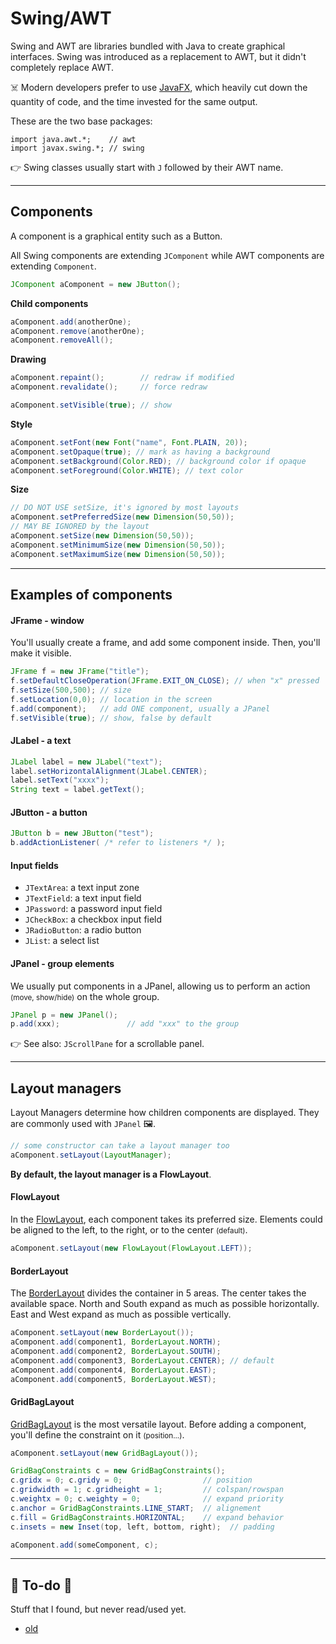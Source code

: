 # Swing/AWT

<div class="row row-cols-md-2"><div>

Swing and AWT are libraries bundled with Java to create graphical interfaces. Swing was introduced as a replacement to AWT, but it didn't completely replace AWT.

☠️ Modern developers prefer to use [JavaFX](../javafx/index.md), which heavily cut down the quantity of code, and the time invested for the same output.
</div><div>

These are the two base packages:

```java!
import java.awt.*;    // awt
import javax.swing.*; // swing
```

👉 Swing classes usually start with `J` followed by their AWT name.
</div></div>

<hr class="sep-both">

## Components

<div class="row row-cols-md-2"><div>

A component is a graphical entity such as a Button.

All Swing components are extending `JComponent` while AWT components are extending `Component`.

```java
JComponent aComponent = new JButton();
```

**Child components**

```java
aComponent.add(anotherOne);
aComponent.remove(anotherOne);
aComponent.removeAll();
```

**Drawing**

```java
aComponent.repaint();        // redraw if modified
aComponent.revalidate();     // force redraw

aComponent.setVisible(true); // show
```
</div><div>

**Style**

```java
aComponent.setFont(new Font("name", Font.PLAIN, 20));
aComponent.setOpaque(true); // mark as having a background
aComponent.setBackground(Color.RED); // background color if opaque
aComponent.setForeground(Color.WHITE); // text color
```

**Size**

```java
// DO NOT USE setSize, it's ignored by most layouts
aComponent.setPreferredSize(new Dimension(50,50));
// MAY BE IGNORED by the layout
aComponent.setSize(new Dimension(50,50));
aComponent.setMinimumSize(new Dimension(50,50));
aComponent.setMaximumSize(new Dimension(50,50));
```
</div></div>

<hr class="sep-both">

## Examples of components

<div class="row row-cols-md-2"><div>

#### JFrame - window

You'll usually create a frame, and add some component inside. Then, you'll make it visible.

```java
JFrame f = new JFrame("title");
f.setDefaultCloseOperation(JFrame.EXIT_ON_CLOSE); // when "x" pressed
f.setSize(500,500); // size
f.setLocation(0,0); // location in the screen
f.add(component);   // add ONE component, usually a JPanel
f.setVisible(true); // show, false by default
```

#### JLabel - a text

```java
JLabel label = new JLabel("text");
label.setHorizontalAlignment(JLabel.CENTER);
label.setText("xxxx");
String text = label.getText();
```
</div><div>

#### JButton - a button

```java
JButton b = new JButton("test");
b.addActionListener( /* refer to listeners */ );
```

#### Input fields

* `JTextArea`: a text input zone
* `JTextField`: a text input field
* `JPassword`: a password input field
* `JCheckBox`: a checkbox input field
* `JRadioButton`: a radio button
* `JList`: a select list

#### JPanel - group elements

We usually put components in a JPanel, allowing us to perform an action <small>(move, show/hide)</small> on the whole group.

```java
JPanel p = new JPanel();
p.add(xxx);               // add "xxx" to the group
```

👉 See also: `JScrollPane` for a scrollable panel.
</div></div>

<hr class="sep-both">

## Layout managers

<div class="row row-cols-md-2"><div>

Layout Managers determine how children components are displayed. They are commonly used with `JPanel` 🖼️.

```java
// some constructor can take a layout manager too
aComponent.setLayout(LayoutManager);
```

**By default, the layout manager is a FlowLayout**.

#### FlowLayout

In the [FlowLayout](https://docs.oracle.com/en/java/javase/20/docs/api/java.desktop/java/awt/FlowLayout.html), each component takes its preferred size. Elements could be aligned to the left, to the right, or to the center <small>(default)</small>.

```java
aComponent.setLayout(new FlowLayout(FlowLayout.LEFT));
```

#### BorderLayout

The [BorderLayout](https://docs.oracle.com/en/java/javase/20/docs/api/java.desktop/java/awt/BorderLayout.html) divides the container in 5 areas. The center takes the available space. North and South expand as much as possible horizontally. East and West expand as much as possible vertically.

```java
aComponent.setLayout(new BorderLayout());
aComponent.add(component1, BorderLayout.NORTH);
aComponent.add(component2, BorderLayout.SOUTH);
aComponent.add(component3, BorderLayout.CENTER); // default
aComponent.add(component4, BorderLayout.EAST);
aComponent.add(component5, BorderLayout.WEST);
```
</div><div>

#### GridBagLayout

[GridBagLayout](https://docs.oracle.com/en/java/javase/20/docs/api/java.desktop/java/awt/GridBagLayout.html) is the most versatile layout. Before adding a component, you'll define the constraint on it <small>(position...)</small>.

```java
aComponent.setLayout(new GridBagLayout());

GridBagConstraints c = new GridBagConstraints();
c.gridx = 0; c.gridy = 0;                  // position
c.gridwidth = 1; c.gridheight = 1;         // colspan/rowspan
c.weightx = 0; c.weighty = 0;              // expand priority
c.anchor = GridBagConstraints.LINE_START;  // alignement
c.fill = GridBagConstraints.HORIZONTAL;    // expand behavior
c.insets = new Inset(top, left, bottom, right);  // padding

aComponent.add(someComponent, c);
```


</div></div>

<hr class="sep-both">

## 👻 To-do 👻

Stuff that I found, but never read/used yet.

<div class="row row-cols-md-2"><div>

* [old](_old.md)
</div><div>


</div></div>